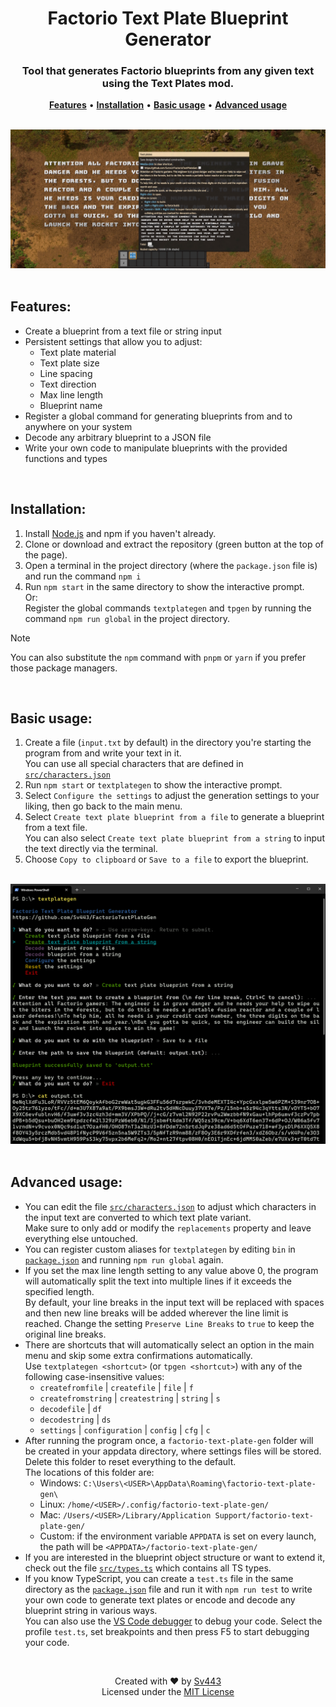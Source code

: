<div style="text-align: center;" align="center">

# Factorio Text Plate Blueprint Generator
### Tool that generates Factorio blueprints from any given text using the Text Plates mod.

[**Features**](#features) • [**Installation**](#installation) • [**Basic usage**](#basic-usage) • [**Advanced usage**](#advanced-usage)<!-- • [**Building**](#building)-->

<br>

<a href=".github/ingame_hq.png">
  <img src=".github/ingame.jpg" alt="In-game example" />
</a>

</div>

<br>

## Features:
- Create a blueprint from a text file or string input
- Persistent settings that allow you to adjust:
  - Text plate material
  - Text plate size
  - Line spacing
  - Text direction
  - Max line length
  - Blueprint name
- Register a global command for generating blueprints from and to anywhere on your system
- Decode any arbitrary blueprint to a JSON file
- Write your own code to manipulate blueprints with the provided functions and types

<br>
 
## Installation:
1. Install [Node.js](https://nodejs.org/) and npm if you haven't already.
2. Clone or download and extract the repository (green button at the top of the page).
3. Open a terminal in the project directory (where the `package.json` file is) and run the command `npm i`
4. Run `npm start` in the same directory to show the interactive prompt.  
  Or:  
  Register the global commands `textplategen` and `tpgen` by running the command `npm run global` in the project directory.

> [!NOTE]  
> You can also substitute the `npm` command with `pnpm` or `yarn` if you prefer those package managers.  

<br>

## Basic usage:
1. Create a file (`input.txt` by default) in the directory you're starting the program from and write your text in it.  
  You can use all special characters that are defined in [`src/characters.json`](./src/characters.json)
2. Run `npm start` or `textplategen` to show the interactive prompt.
3. Select `Configure the settings` to adjust the generation settings to your liking, then go back to the main menu.
4. Select `Create text plate blueprint from a file` to generate a blueprint from a text file.  
  You can also select `Create text plate blueprint from a string` to input the text directly via the terminal.
5. Choose `Copy to clipboard` or `Save to a file` to export the blueprint.

<br>

<div style="text-align: center;" align="center">

<img src=".github/cli.png" alt="CLI interface example" width="650px" />

</div>

<br>

## Advanced usage:
- You can edit the file [`src/characters.json`](./src/characters.json) to adjust which characters in the input text are converted to which text plate variant.  
  Make sure to only add or modify the `replacements` property and leave everything else untouched.
- You can register custom aliases for `textplategen` by editing `bin` in [`package.json`](./package.json) and running `npm run global` again.
- If you set the max line length setting to any value above 0, the program will automatically split the text into multiple lines if it exceeds the specified length.  
  By default, your line breaks in the input text will be replaced with spaces and then new line breaks will be added wherever the line limit is reached. Change the setting `Preserve Line Breaks` to `true` to keep the original line breaks.
- There are shortcuts that will automatically select an option in the main menu and skip some extra confirmations automatically.  
  Use `textplategen <shortcut>` (or `tpgen <shortcut>`) with any of the following case-insensitive values:
  - `createfromfile` | `createfile` | `file` | `f`
  - `createfromstring` | `createstring` | `string` | `s`
  - `decodefile` | `df`
  - `decodestring` | `ds`
  - `settings` | `configuration` | `config` | `cfg` | `c`
- After running the program once, a `factorio-text-plate-gen` folder will be created in your appdata directory, where settings files will be stored.  
  Delete this folder to reset everything to the default.  
  The locations of this folder are:  
  - Windows: `C:\Users\<USER>\AppData\Roaming\factorio-text-plate-gen\`  
  - Linux: `/home/<USER>/.config/factorio-text-plate-gen/`  
  - Mac: `/Users/<USER>/Library/Application Support/factorio-text-plate-gen/`
  - Custom: if the environment variable `APPDATA` is set on every launch, the path will be `<APPDATA>/factorio-text-plate-gen/`
- If you are interested in the blueprint object structure or want to extend it, check out the file [`src/types.ts`](./src/types.ts) which contains all TS types.  
- If you know TypeScript, you can create a `test.ts` file in the same directory as the [`package.json`](./package.json) file and run it with `npm run test` to write your own code to generate text plates or encode and decode any blueprint string in various ways.  
  You can also use the [VS Code debugger](https://code.visualstudio.com/docs/nodejs/nodejs-debugging) to debug your code. Select the profile `test.ts`, set breakpoints and then press F5 to start debugging your code.

<!--
<br>

## Building:
1. Follow the steps of your system's prerequisites section on [this page](https://github.com/nodejs/node/blob/v20.x/BUILDING.md)
2. Follow the steps of the [usage section](#usage)
3. Run `npm run build` to build the executable for all platforms
-->

<br>

<div style="text-align: center;" align="center">

Created with ❤️ by [Sv443](https://github.com/Sv443)  
Licensed under the [MIT License](./LICENSE.txt)

</div>
